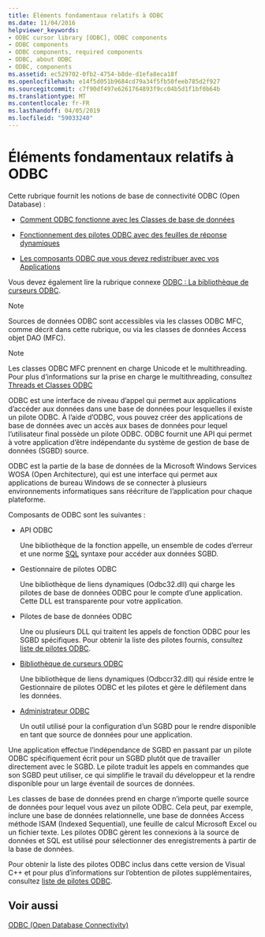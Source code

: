 ```yaml
---
title: Éléments fondamentaux relatifs à ODBC
ms.date: 11/04/2016
helpviewer_keywords:
- ODBC cursor library [ODBC], ODBC components
- ODBC components
- ODBC components, required components
- ODBC, about ODBC
- ODBC, components
ms.assetid: ec529702-0fb2-4754-b8de-d1efa8eca18f
ms.openlocfilehash: e14f5d051b9684cd79a34f5fb50feeb785d2f927
ms.sourcegitcommit: c7f90df497e6261764893f9cc04b5d1f1bf0b64b
ms.translationtype: MT
ms.contentlocale: fr-FR
ms.lasthandoff: 04/05/2019
ms.locfileid: "59033240"
---
```

# <a name="odbc-basics"></a>Éléments fondamentaux relatifs à ODBC

Cette rubrique fournit les notions de base de connectivité ODBC (Open Database) :

- [Comment ODBC fonctionne avec les Classes de base de données](../../data/odbc/odbc-and-the-database-classes.md)

- [Fonctionnement des pilotes ODBC avec des feuilles de réponse dynamiques](../../data/odbc/odbc-driver-requirements-for-dynasets.md)

- [Les composants ODBC que vous devez redistribuer avec vos Applications](../../data/odbc/redistributing-odbc-components-to-your-customers.md)

Vous devez également lire la rubrique connexe [ODBC : La bibliothèque de curseurs ODBC](../../data/odbc/odbc-the-odbc-cursor-library.md).

> [!NOTE]
> Sources de données ODBC sont accessibles via les classes ODBC MFC, comme décrit dans cette rubrique, ou via les classes de données Access objet DAO (MFC).

> [!NOTE]
> Les classes ODBC MFC prennent en charge Unicode et le multithreading. Pour plus d’informations sur la prise en charge le multithreading, consultez [Threads et Classes ODBC](../../data/odbc/odbc-classes-and-threads.md)

ODBC est une interface de niveau d’appel qui permet aux applications d’accéder aux données dans une base de données pour lesquelles il existe un pilote ODBC. À l’aide d’ODBC, vous pouvez créer des applications de base de données avec un accès aux bases de données pour lequel l’utilisateur final possède un pilote ODBC. ODBC fournit une API qui permet à votre application d’être indépendante du système de gestion de base de données (SGBD) source.

ODBC est la partie de la base de données de la Microsoft Windows Services WOSA (Open Architecture), qui est une interface qui permet aux applications de bureau Windows de se connecter à plusieurs environnements informatiques sans réécriture de l’application pour chaque plateforme.

Composants de ODBC sont les suivantes :

- API ODBC

   Une bibliothèque de la fonction appelle, un ensemble de codes d’erreur et une norme [SQL](../../data/odbc/sql.md) syntaxe pour accéder aux données SGBD.

- Gestionnaire de pilotes ODBC

   Une bibliothèque de liens dynamiques (Odbc32.dll) qui charge les pilotes de base de données ODBC pour le compte d’une application. Cette DLL est transparente pour votre application.

- Pilotes de base de données ODBC

   Une ou plusieurs DLL qui traitent les appels de fonction ODBC pour les SGBD spécifiques. Pour obtenir la liste des pilotes fournis, consultez [liste de pilotes ODBC](../../data/odbc/odbc-driver-list.md).

- [Bibliothèque de curseurs ODBC](../../data/odbc/odbc-the-odbc-cursor-library.md)

   Une bibliothèque de liens dynamiques (Odbccr32.dll) qui réside entre le Gestionnaire de pilotes ODBC et les pilotes et gère le défilement dans les données.

- [Administrateur ODBC](../../data/odbc/odbc-administrator.md)

   Un outil utilisé pour la configuration d’un SGBD pour le rendre disponible en tant que source de données pour une application.

Une application effectue l’indépendance de SGBD en passant par un pilote ODBC spécifiquement écrit pour un SGBD plutôt que de travailler directement avec le SGBD. Le pilote traduit les appels en commandes que son SGBD peut utiliser, ce qui simplifie le travail du développeur et la rendre disponible pour un large éventail de sources de données.

Les classes de base de données prend en charge n’importe quelle source de données pour lequel vous avez un pilote ODBC. Cela peut, par exemple, inclure une base de données relationnelle, une base de données Access méthode ISAM (Indexed Sequential), une feuille de calcul Microsoft Excel ou un fichier texte. Les pilotes ODBC gèrent les connexions à la source de données et SQL est utilisé pour sélectionner des enregistrements à partir de la base de données.

Pour obtenir la liste des pilotes ODBC inclus dans cette version de Visual C++ et pour plus d’informations sur l’obtention de pilotes supplémentaires, consultez [liste de pilotes ODBC](../../data/odbc/odbc-driver-list.md).

## <a name="see-also"></a>Voir aussi

[ODBC (Open Database Connectivity)](../../data/odbc/open-database-connectivity-odbc.md)